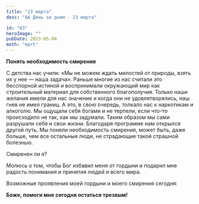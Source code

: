 ```yaml
---
title: "23 марта"
desc: "АА День за днем - 23 марта"

id: "83"
heroImage: ""
pubDate: 2023-05-04
moth: "mart"
---
```


**Понять необходимость смирения**

С детства нас учили: «Мы не можем ждать милостей от природы, взять их у нее —
наша задача». Раньше многие из нас считали это бесспорной истиной и
воспринимали окружающий мир как строительный материал для собственного
благополучия. Только наши желания имели для нас значение и когда они не
удовлетворялись, наш гнев не имел границ. А это, в свою очередь, толкало нас к
наркотикам и алкоголю. Мы ощущали себя богами и не терпели, если что-то
происходило не так, как мы задумали. Таким образом мы сами разрушали себя и
свои жизни. Благодаря программе нам открылся другой путь. Мы поняли
необходимость смирения, может быть, даже больше, чем все остальные люди, не
страдающие такой страшной болезнью.

Смиренен ли я?

Молюсь о том, чтобы Бог избавил меня от гордыни и подарил мне радость
понимания и принятия людей и всего мира.

Возможные проявления моей гордыни и моего смирения сегодня:

**Боже, помоги мне сегодня остаться трезвым!**
